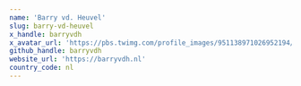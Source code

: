 ```yaml
---
name: 'Barry vd. Heuvel'
slug: barry-vd-heuvel
x_handle: barryvdh
x_avatar_url: 'https://pbs.twimg.com/profile_images/951138971026952194/VEfZA8NC_200x200.jpg'
github_handle: barryvdh
website_url: 'https://barryvdh.nl'
country_code: nl
---
```

